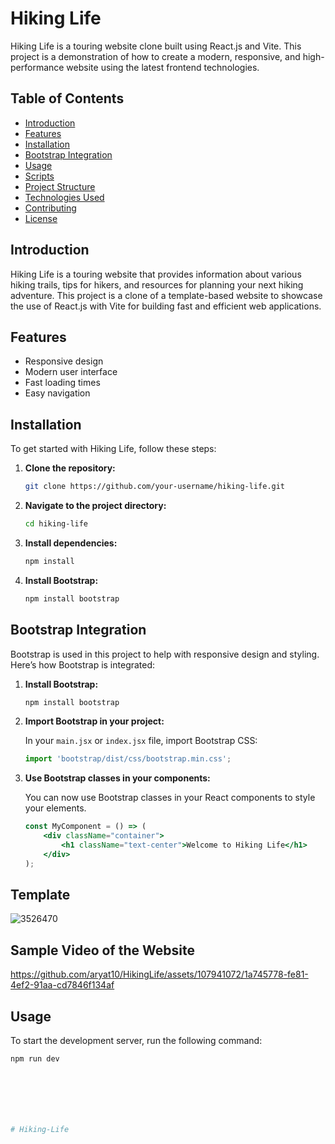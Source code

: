 # Hiking Life

Hiking Life is a touring website clone built using React.js and Vite. This project is a demonstration of how to create a modern, responsive, and high-performance website using the latest frontend technologies.

## Table of Contents

- [Introduction](#introduction)
- [Features](#features)
- [Installation](#installation)
- [Bootstrap Integration](#bootstrap-integration)
- [Usage](#usage)
- [Scripts](#scripts)
- [Project Structure](#project-structure)
- [Technologies Used](#technologies-used)
- [Contributing](#contributing)
- [License](#license)

## Introduction

Hiking Life is a touring website that provides information about various hiking trails, tips for hikers, and resources for planning your next hiking adventure. This project is a clone of a template-based website to showcase the use of React.js with Vite for building fast and efficient web applications.

## Features

- Responsive design
- Modern user interface
- Fast loading times
- Easy navigation

## Installation

To get started with Hiking Life, follow these steps:

1. **Clone the repository:**

    ```bash
    git clone https://github.com/your-username/hiking-life.git
    ```

2. **Navigate to the project directory:**

    ```bash
    cd hiking-life
    ```

3. **Install dependencies:**

    ```bash
    npm install
    ```

4. **Install Bootstrap:**

    ```bash
    npm install bootstrap
    ```

## Bootstrap Integration

Bootstrap is used in this project to help with responsive design and styling. Here’s how Bootstrap is integrated:

1. **Install Bootstrap:**

    ```bash
    npm install bootstrap
    ```

2. **Import Bootstrap in your project:**

    In your `main.jsx` or `index.jsx` file, import Bootstrap CSS:

    ```jsx
    import 'bootstrap/dist/css/bootstrap.min.css';
    ```

3. **Use Bootstrap classes in your components:**

    You can now use Bootstrap classes in your React components to style your elements.

    ```jsx
    const MyComponent = () => (
        <div className="container">
            <h1 className="text-center">Welcome to Hiking Life</h1>
        </div>
    );
    ```

## Template 


![3526470](https://github.com/aryat10/HikingLife/assets/107941072/62a5fd3c-026a-4952-8a9a-4087799a9fe9)





## Sample Video of the Website




https://github.com/aryat10/HikingLife/assets/107941072/1a745778-fe81-4ef2-91aa-cd7846f134af






## Usage

To start the development server, run the following command:

```bash
npm run dev







#   H i k i n g - L i f e  
 